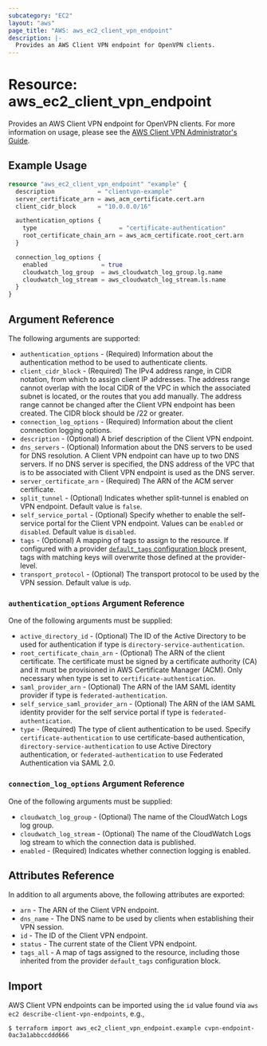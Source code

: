 ```yaml
---
subcategory: "EC2"
layout: "aws"
page_title: "AWS: aws_ec2_client_vpn_endpoint"
description: |-
  Provides an AWS Client VPN endpoint for OpenVPN clients.
---
```


# Resource: aws_ec2_client_vpn_endpoint

Provides an AWS Client VPN endpoint for OpenVPN clients. For more information on usage, please see the
[AWS Client VPN Administrator's Guide](https://docs.aws.amazon.com/vpn/latest/clientvpn-admin/what-is.html).

## Example Usage

```terraform
resource "aws_ec2_client_vpn_endpoint" "example" {
  description            = "clientvpn-example"
  server_certificate_arn = aws_acm_certificate.cert.arn
  client_cidr_block      = "10.0.0.0/16"

  authentication_options {
    type                       = "certificate-authentication"
    root_certificate_chain_arn = aws_acm_certificate.root_cert.arn
  }

  connection_log_options {
    enabled               = true
    cloudwatch_log_group  = aws_cloudwatch_log_group.lg.name
    cloudwatch_log_stream = aws_cloudwatch_log_stream.ls.name
  }
}
```

## Argument Reference

The following arguments are supported:

* `authentication_options` - (Required) Information about the authentication method to be used to authenticate clients.
* `client_cidr_block` - (Required) The IPv4 address range, in CIDR notation, from which to assign client IP addresses. The address range cannot overlap with the local CIDR of the VPC in which the associated subnet is located, or the routes that you add manually. The address range cannot be changed after the Client VPN endpoint has been created. The CIDR block should be /22 or greater.
* `connection_log_options` - (Required) Information about the client connection logging options.
* `description` - (Optional) A brief description of the Client VPN endpoint.
* `dns_servers` - (Optional) Information about the DNS servers to be used for DNS resolution. A Client VPN endpoint can have up to two DNS servers. If no DNS server is specified, the DNS address of the VPC that is to be associated with Client VPN endpoint is used as the DNS server.
* `server_certificate_arn` - (Required) The ARN of the ACM server certificate.
* `split_tunnel` - (Optional) Indicates whether split-tunnel is enabled on VPN endpoint. Default value is `false`.
* `self_service_portal` - (Optional) Specify whether to enable the self-service portal for the Client VPN endpoint. Values can be `enabled` or `disabled`. Default value is `disabled`.
* `tags` - (Optional) A mapping of tags to assign to the resource. If configured with a provider [`default_tags` configuration block](https://www.terraform.io/docs/providers/aws/index.html#default_tags-configuration-block) present, tags with matching keys will overwrite those defined at the provider-level.
* `transport_protocol` - (Optional) The transport protocol to be used by the VPN session. Default value is `udp`.

### `authentication_options` Argument Reference

One of the following arguments must be supplied:

* `active_directory_id` - (Optional) The ID of the Active Directory to be used for authentication if type is `directory-service-authentication`.
* `root_certificate_chain_arn` - (Optional) The ARN of the client certificate. The certificate must be signed by a certificate authority (CA) and it must be provisioned in AWS Certificate Manager (ACM). Only necessary when type is set to `certificate-authentication`.
* `saml_provider_arn` - (Optional) The ARN of the IAM SAML identity provider if type is `federated-authentication`.
* `self_service_saml_provider_arn` - (Optional) The ARN of the IAM SAML identity provider for the self service portal if type is `federated-authentication`.
* `type` - (Required) The type of client authentication to be used. Specify `certificate-authentication` to use certificate-based authentication, `directory-service-authentication` to use Active Directory authentication, or `federated-authentication` to use Federated Authentication via SAML 2.0.

### `connection_log_options` Argument Reference

One of the following arguments must be supplied:

* `cloudwatch_log_group` - (Optional) The name of the CloudWatch Logs log group.
* `cloudwatch_log_stream` - (Optional) The name of the CloudWatch Logs log stream to which the connection data is published.
* `enabled` - (Required) Indicates whether connection logging is enabled.

## Attributes Reference

In addition to all arguments above, the following attributes are exported:

* `arn` - The ARN of the Client VPN endpoint.
* `dns_name` - The DNS name to be used by clients when establishing their VPN session.
* `id` - The ID of the Client VPN endpoint.
* `status` - The current state of the Client VPN endpoint.
* `tags_all` - A map of tags assigned to the resource, including those inherited from the provider `default_tags` configuration block.

## Import

AWS Client VPN endpoints can be imported using the `id` value found via `aws ec2 describe-client-vpn-endpoints`, e.g.,

```
$ terraform import aws_ec2_client_vpn_endpoint.example cvpn-endpoint-0ac3a1abbccddd666
```
